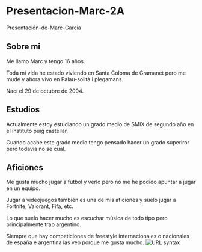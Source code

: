 # Presentacion-Marc-2A
Presentación-de-Marc-Garcia
## Sobre mi
Me llamo Marc y tengo 16 años. 

Toda mi vida he estado viviendo en Santa Coloma de Gramanet pero me mudé y ahora vivo en Palau-solità i plegamans.

Nací el 29 de octubre de 2004.

## Estudios
Actualmente estoy estudiando un grado medio de SMIX de segundo año en el instituto puig castellar.

Cuando acabe este grado medio tengo pensado hacer un grado superiror pero todavía no se cual.

## Aficiones 
Me gusta mucho jugar a fútbol y verlo pero no me he podido apuntar a jugar en un equipo.

Jugar a videojuegos también es una de mis aficiones y suelo jugar a Fortnite, Valorant, Fifa, etc.

Lo que suelo hacer mucho es escuchar música de todo tipo pero principalmente trap argentino.

Siempre que hay competiciones de freestyle internacionales o nacionales de españa e argentina las veo porque me gusta mucho.
![URL syntax](Lit_killah_california.png)
